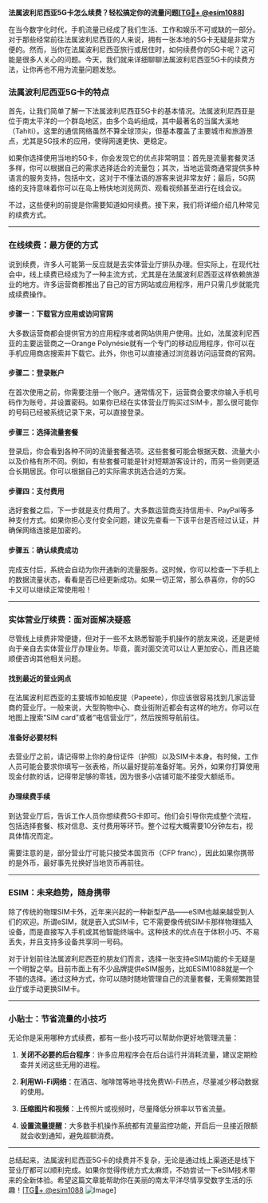 **法属波利尼西亚5G卡怎么续费？轻松搞定你的流量问题[[TG💪+ @esim1088](https://t.me/s/esim1088)]**

在当今数字化时代，手机流量已经成了我们生活、工作和娱乐不可或缺的一部分。对于那些经常前往法属波利尼西亚的人来说，拥有一张本地的5G卡无疑是非常方便的。然而，当你在法属波利尼西亚旅行或居住时，如何续费你的5G卡呢？这可能是很多人关心的问题。今天，我们就来详细聊聊法属波利尼西亚5G卡的续费方法，让你再也不用为流量问题发愁。

### 法属波利尼西亚5G卡的特点

首先，让我们简单了解一下法属波利尼西亚5G卡的基本情况。法属波利尼西亚是位于南太平洋的一个群岛地区，由多个岛屿组成，其中最著名的当属大溪地（Tahiti）。这里的通信网络虽然不算全球顶尖，但基本覆盖了主要城市和旅游景点，尤其是5G技术的应用，使得网速更快、更稳定。

如果你选择使用当地的5G卡，你会发现它的优点非常明显：首先是流量套餐灵活多样，你可以根据自己的需求选择适合的流量包；其次，当地运营商通常提供多种语言的服务支持，包括中文，这对于不懂法语的游客来说非常友好；最后，5G网络的支持意味着你可以在岛上畅快地浏览网页、观看视频甚至进行在线会议。

不过，这些便利的前提是你需要知道如何续费。接下来，我们将详细介绍几种常见的续费方式。

---

### 在线续费：最方便的方式

说到续费，许多人可能第一反应就是去实体营业厅排队办理。但实际上，在现代社会中，线上续费已经成为了一种主流方式，尤其是在法属波利尼西亚这样依赖旅游业的地方。许多运营商都推出了自己的官方网站或应用程序，用户只需几步就能完成续费操作。

#### 步骤一：下载官方应用或访问官网
大多数运营商都会提供官方的应用程序或者网站供用户使用。比如，法属波利尼西亚的主要运营商之一Orange Polynésie就有一个专门的移动应用程序，你可以在手机应用商店搜索并下载它。此外，你也可以直接通过浏览器访问运营商的官网。

#### 步骤二：登录账户
在首次使用之前，你需要注册一个账户。通常情况下，运营商会要求你输入手机号码作为账号，并设置密码。如果你已经在实体营业厅购买过SIM卡，那么很可能你的号码已经被系统记录下来，可以直接登录。

#### 步骤三：选择流量套餐
登录后，你会看到各种不同的流量套餐选项。这些套餐可能会根据天数、流量大小以及价格有所不同。例如，有些套餐可能是针对短期游客设计的，而另一些则更适合长期居民。你可以根据自己的实际需求挑选合适的方案。

#### 步骤四：支付费用
选好套餐之后，下一步就是支付费用了。大多数运营商支持信用卡、PayPal等多种支付方式。如果你担心支付安全问题，建议先查看一下该平台是否经过认证，并确保网络连接是加密的。

#### 步骤五：确认续费成功
完成支付后，系统会自动为你开通新的流量服务。这时候，你可以检查一下手机上的数据流量状态，看看是否已经更新成功。如果一切正常，那么恭喜你，你的5G卡又可以继续正常使用啦！

---

### 实体营业厅续费：面对面解决疑惑

尽管线上续费非常便捷，但对于一些不太熟悉智能手机操作的朋友来说，还是更倾向于亲自去实体营业厅办理业务。毕竟，面对面交流可以让人更加安心，而且还能顺便咨询其他相关问题。

#### 找到最近的营业网点
在法属波利尼西亚的主要城市如帕皮提（Papeete），你应该很容易找到几家运营商的营业厅。一般来说，大型购物中心、商业街附近都会有这样的地方。你可以在地图上搜索“SIM card”或者“电信营业厅”，然后按照导航前往。

#### 准备好必要材料
去营业厅之前，请记得带上你的身份证件（护照）以及SIM卡本身。有时候，工作人员可能会要求你填写一张表格，所以最好提前准备好笔。另外，如果你打算使用现金付款的话，记得带足够的零钱，因为很多小店铺可能不接受大额纸币。

#### 办理续费手续
到达营业厅后，告诉工作人员你想续费5G卡即可。他们会引导你完成整个流程，包括选择套餐、核对信息、支付费用等环节。整个过程大概需要10分钟左右，视具体情况而定。

需要注意的是，部分营业厅可能只接受本国货币（CFP franc），因此如果你携带的是外币，最好事先兑换好当地货币再前往。

---

### ESIM：未来趋势，随身携带

除了传统的物理SIM卡外，近年来兴起的一种新型产品——eSIM也越来越受到人们的欢迎。所谓eSIM，就是嵌入式SIM卡，它不需要像传统SIM卡那样物理插入设备，而是直接写入手机或其他智能终端中。这种技术的优点在于体积小巧、不易丢失，并且支持多设备共享同一号码。

对于计划前往法属波利尼西亚的朋友们而言，选择一张支持eSIM功能的卡无疑是一个明智之举。目前市面上有不少品牌提供eSIM服务，比如ESIM1088就是一个不错的选择。通过这种方式，你可以随时随地管理自己的流量套餐，无需频繁跑营业厅或手动更换SIM卡。

---

### 小贴士：节省流量的小技巧

无论你是采用哪种方式续费，都有一些小技巧可以帮助你更好地管理流量：

1. **关闭不必要的后台程序**：许多应用程序会在后台运行并消耗流量，建议定期检查并关闭这些无用的进程。
   
2. **利用Wi-Fi网络**：在酒店、咖啡馆等地寻找免费Wi-Fi热点，尽量减少移动数据的使用。
   
3. **压缩图片和视频**：上传照片或视频时，尽量降低分辨率以节省流量。
   
4. **设置流量提醒**：大多数手机操作系统都有流量监控功能，开启后一旦接近限额就会收到通知，避免超额消费。

---

总结起来，法属波利尼西亚5G卡的续费并不复杂，无论是通过线上渠道还是线下营业厅都可以顺利完成。如果你觉得传统方式太麻烦，不妨尝试一下eSIM技术带来的全新体验。希望这篇文章能帮助你在美丽的南太平洋尽情享受数字生活的乐趣！[[TG💪+ @esim1088](https://t.me/s/esim1088) ![Image](https://i.postimg.cc/4NQfJmqS/Snipaste-2025-05-13-00-14-12.png)]